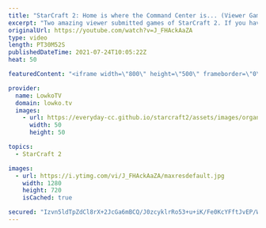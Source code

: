 ```yaml
---
title: "StarCraft 2: Home is where the Command Center is... (Viewer Games)"
excerpt: "Two amazing viewer submitted games of StarCraft 2. If you have a game of StarCraft that you would like me to cast on the YouTube channel, feel free to submit it to replays@lowko.tv and I might cast your game in the future.  Support my work on Patreon: http://www.patreon.com/lowkotv Become a YouTube member:"
originalUrl: https://youtube.com/watch?v=J_FHAckAaZA
type: video
length: PT30M52S
publishedDateTime: 2021-07-24T10:05:22Z
heat: 50

featuredContent: "<iframe width=\"800\" height=\"500\" frameborder=\"0\" src=\"https://www.youtube.com/embed/J_FHAckAaZA\" allow=\"accelerometer; autoplay; encrypted-media; gyroscope; picture-in-picture\" allowfullscreen></iframe>"

provider:
  name: LowkoTV
  domain: lowko.tv
  images:
    - url: https://everyday-cc.github.io/starcraft2/assets/images/organizations/lowko.tv-50x50.jpg
      width: 50
      height: 50

topics:
  - StarCraft 2

images:
  - url: https://i.ytimg.com/vi/J_FHAckAaZA/maxresdefault.jpg
    width: 1280
    height: 720
    isCached: true

secured: "Izvn5ldTpZdCl8rX+2JcGa6mBCQ/J0zcyklrRo53+u+iK/Fe0KcYFftJvEP/Wl7zH/W16iPl6Mbi8hzpJfpWFFb5r/AfHIZbelifZTO0jA98vNWmdiA3zMy3CVdfFoDLMKpFQzogiOPRpgwBMlMu0SA8U8BM5kQrnQ0kydilxPruJKHaxlNrZed7sgenNGsRzQbrA/4Ex825xseZ4vhB9bNGgStgWDKs1cJ7feFdkN9EXzHLWtfRU/jjxB0e6e4hisG7KFt9A0zWNUjBzLb7yX/Uz8Tg0CRw3DRzi3YVyb1AfwOEOPDZ5wZ18/EuIKDNZfZ2DWUy201Y1etDtVPkGjzejnzwT2XN0NYuYc3WmT9RHGuV8ott2j9KKEdgn4QWLovyFidampSt3waWxWmh184rEEGHVY+bYvfW/V5f8TY=;t1GrTLxWO0YjiPAio8zckw=="
---
```


